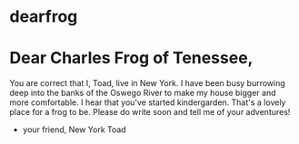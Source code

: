 # dearfrog
<html>
  <h1>
Dear Charles Frog of Tenessee,
  </h1>
  <body>
You are correct that I, Toad, live in New York.  I have been busy burrowing deep into the banks of the Oswego River to make my house bigger and more comfortable.  I hear that you've started kindergarden.  That's a lovely place for a frog to be.  Please do write soon and tell me of your adventures!

- your friend,
New York Toad

  </body>
